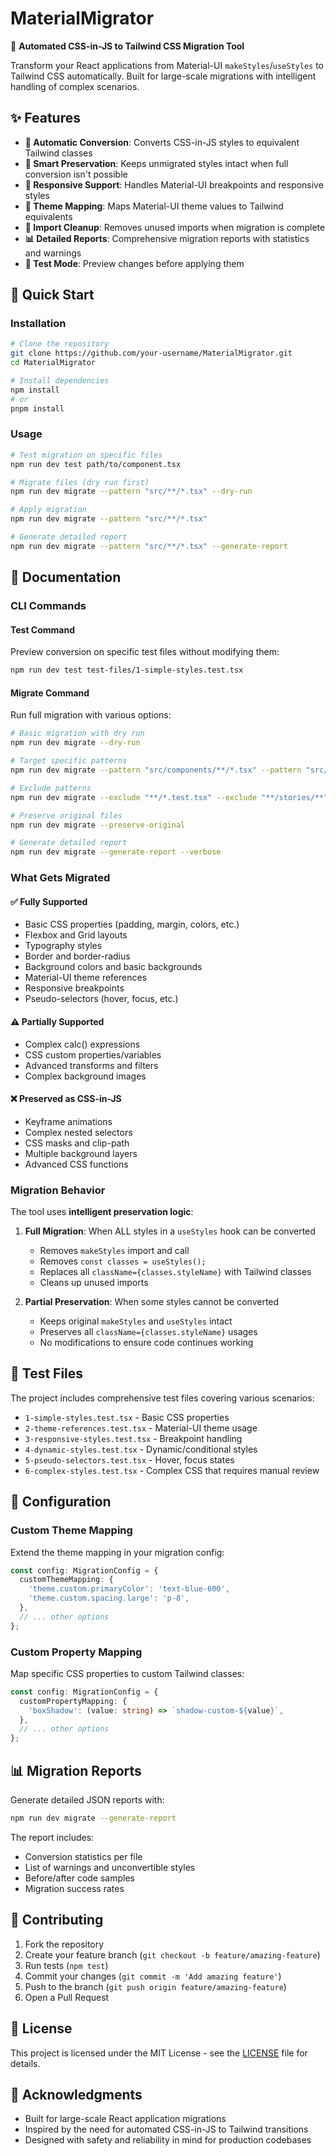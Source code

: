 # MaterialMigrator

🚀 **Automated CSS-in-JS to Tailwind CSS Migration Tool**

Transform your React applications from Material-UI `makeStyles`/`useStyles` to Tailwind CSS automatically. Built for large-scale migrations with intelligent handling of complex scenarios.

## ✨ Features

- **🔄 Automatic Conversion**: Converts CSS-in-JS styles to equivalent Tailwind classes
- **🧠 Smart Preservation**: Keeps unmigrated styles intact when full conversion isn't possible  
- **📱 Responsive Support**: Handles Material-UI breakpoints and responsive styles
- **🎨 Theme Mapping**: Maps Material-UI theme values to Tailwind equivalents
- **🔧 Import Cleanup**: Removes unused imports when migration is complete
- **📊 Detailed Reports**: Comprehensive migration reports with statistics and warnings
- **🧪 Test Mode**: Preview changes before applying them

## 🚀 Quick Start

### Installation

```bash
# Clone the repository
git clone https://github.com/your-username/MaterialMigrator.git
cd MaterialMigrator

# Install dependencies
npm install
# or
pnpm install
```

### Usage

```bash
# Test migration on specific files
npm run dev test path/to/component.tsx

# Migrate files (dry run first)
npm run dev migrate --pattern "src/**/*.tsx" --dry-run

# Apply migration
npm run dev migrate --pattern "src/**/*.tsx"

# Generate detailed report
npm run dev migrate --pattern "src/**/*.tsx" --generate-report
```

## 📖 Documentation

### CLI Commands

#### Test Command
Preview conversion on specific test files without modifying them:

```bash
npm run dev test test-files/1-simple-styles.test.tsx
```

#### Migrate Command
Run full migration with various options:

```bash
# Basic migration with dry run
npm run dev migrate --dry-run

# Target specific patterns
npm run dev migrate --pattern "src/components/**/*.tsx" --pattern "src/views/**/*.tsx"

# Exclude patterns  
npm run dev migrate --exclude "**/*.test.tsx" --exclude "**/stories/**"

# Preserve original files
npm run dev migrate --preserve-original

# Generate detailed report
npm run dev migrate --generate-report --verbose
```

### What Gets Migrated

#### ✅ **Fully Supported**
- Basic CSS properties (padding, margin, colors, etc.)
- Flexbox and Grid layouts
- Typography styles
- Border and border-radius
- Background colors and basic backgrounds
- Material-UI theme references
- Responsive breakpoints
- Pseudo-selectors (hover, focus, etc.)

#### ⚠️ **Partially Supported** 
- Complex calc() expressions
- CSS custom properties/variables
- Advanced transforms and filters
- Complex background images

#### ❌ **Preserved as CSS-in-JS**
- Keyframe animations
- Complex nested selectors
- CSS masks and clip-path
- Multiple background layers
- Advanced CSS functions

### Migration Behavior

The tool uses **intelligent preservation logic**:

1. **Full Migration**: When ALL styles in a `useStyles` hook can be converted
   - Removes `makeStyles` import and call
   - Removes `const classes = useStyles();` 
   - Replaces all `className={classes.styleName}` with Tailwind classes
   - Cleans up unused imports

2. **Partial Preservation**: When some styles cannot be converted
   - Keeps original `makeStyles` and `useStyles` intact
   - Preserves all `className={classes.styleName}` usages
   - No modifications to ensure code continues working

## 🧪 Test Files

The project includes comprehensive test files covering various scenarios:

- `1-simple-styles.test.tsx` - Basic CSS properties
- `2-theme-references.test.tsx` - Material-UI theme usage
- `3-responsive-styles.test.tsx` - Breakpoint handling
- `4-dynamic-styles.test.tsx` - Dynamic/conditional styles  
- `5-pseudo-selectors.test.tsx` - Hover, focus states
- `6-complex-styles.test.tsx` - Complex CSS that requires manual review

## 🔧 Configuration

### Custom Theme Mapping

Extend the theme mapping in your migration config:

```typescript
const config: MigrationConfig = {
  customThemeMapping: {
    'theme.custom.primaryColor': 'text-blue-600',
    'theme.custom.spacing.large': 'p-8',
  },
  // ... other options
};
```

### Custom Property Mapping

Map specific CSS properties to custom Tailwind classes:

```typescript
const config: MigrationConfig = {
  customPropertyMapping: {
    'boxShadow': (value: string) => `shadow-custom-${value}`,
  },
  // ... other options
};
```

## 📊 Migration Reports

Generate detailed JSON reports with:

```bash
npm run dev migrate --generate-report
```

The report includes:
- Conversion statistics per file
- List of warnings and unconvertible styles
- Before/after code samples
- Migration success rates

## 🤝 Contributing

1. Fork the repository
2. Create your feature branch (`git checkout -b feature/amazing-feature`)
3. Run tests (`npm test`)
4. Commit your changes (`git commit -m 'Add amazing feature'`)
5. Push to the branch (`git push origin feature/amazing-feature`)
6. Open a Pull Request

## 📝 License

This project is licensed under the MIT License - see the [LICENSE](LICENSE) file for details.

## 🙏 Acknowledgments

- Built for large-scale React application migrations
- Inspired by the need for automated CSS-in-JS to Tailwind transitions
- Designed with safety and reliability in mind for production codebases